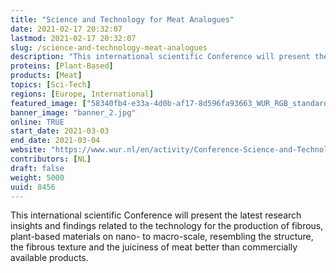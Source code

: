 ```yaml
---
title: "Science and Technology for Meat Analogues"
date: 2021-02-17 20:32:07
lastmod: 2021-02-17 20:32:07
slug: /science-and-technology-meat-analogues
description: "This international scientific Conference will present the latest research insights and findings related to the technology for the production of fibrous, plant-based materials on nano- to macro-scale, resembling the structure, the fibrous texture and the juiciness of meat better than commercially available products."
proteins: [Plant-Based]
products: [Meat]
topics: [Sci-Tech]
regions: [Europe, International]
featured_image: ["58340fb4-e33a-4d0b-af17-8d596fa93663_WUR_RGB_standard.png"]
banner_image: "banner_2.jpg"
online: TRUE
start_date: 2021-03-03
end_date: 2021-03-04
website: "https://www.wur.nl/en/activity/Conference-Science-and-Technology-for-Meat-Analogues.htm"
contributors: [NL]
draft: false
weight: 5000
uuid: 8456
---
```

<p>This international scientific Conference will present the latest research insights and findings related to the technology for the production of fibrous, plant-based materials on nano- to macro-scale, resembling the structure, the fibrous texture and the juiciness of meat better than commercially available products.</p>
